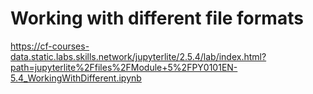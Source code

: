 # Working with different file formats
https://cf-courses-data.static.labs.skills.network/jupyterlite/2.5.4/lab/index.html?path=jupyterlite%2Ffiles%2FModule+5%2FPY0101EN-5.4_WorkingWithDifferent.ipynb
